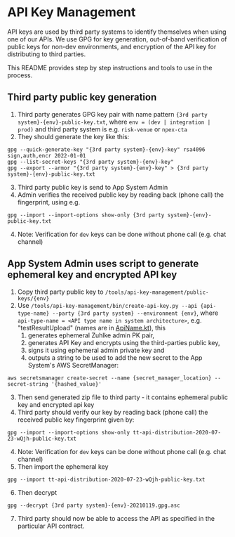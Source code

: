 # API Key Management

API keys are used by third party systems to identify themselves when using one of our APIs. We use GPG for key generation, out-of-band verification of public keys for non-dev environments, and encryption of the API key for distributing to third parties.

This README provides step by step instructions and tools to use in the process.

## Third party public key generation

1. Third party generates GPG key pair with name pattern `{3rd party system}-{env}-public-key.txt`, where `env = (dev | integration | prod)` and third party system is e.g. `risk-venue` or `npex-cta`
1. They should generate the key like this:
```
gpg --quick-generate-key "{3rd party system}-{env}-key" rsa4096 sign,auth,encr 2022-01-01
gpg --list-secret-keys "{3rd party system}-{env}-key"
gpg --export --armor "{3rd party system}-{env}-key" > {3rd party system}-{env}-public-key.txt
```
3. Third party public key is send to App System Admin
4. Admin verifies the received public key by reading back (phone call) the fingerprint, using e.g.
```
gpg --import --import-options show-only {3rd party system}-{env}-public-key.txt
```
4. Note: Verification for `dev` keys can be done without phone call (e.g. chat channel)

## App System Admin uses script to generate ephemeral key and encrypted API key

1. Copy third party public key to `/tools/api-key-management/public-keys/{env}`
1. Use `/tools/api-key-management/bin/create-api-key.py --api {api-type-name} --party {3rd party system} --environment {env}`, where `api-type-name = <API type name in system architecture>`, e.g. "testResultUpload" (names are in [ApiName.kt](../../src/aws/lambdas/incremental_distribution/infra/src/main/kotlin/uk/nhs/nhsx/core/auth/ApiName.kt)), this
   1. generates ephemeral Zuhlke admin PK pair, 
   1. generates API Key and encrypts using the third-parties public key, 
   1. signs it using ephemeral admin private key and
   1. outputs a string to be used to add the new secret to the App System's AWS SecretManager:
````
aws secretsmanager create-secret --name {secret_manager_location} --secret-string '{hashed_value}'
````
3. Then send generated zip file to third party - it contains ephemeral public key and encrypted api key
4. Third party should verify our key by reading back (phone call) the received public key fingerprint given by:
```
gpg --import --import-options show-only tt-api-distribution-2020-07-23-wQjh-public-key.txt
```
4. Note: Verification for `dev` keys can be done without phone call (e.g. chat channel)
5. Then import the ephemeral key
```
gpg --import tt-api-distribution-2020-07-23-wQjh-public-key.txt
```
6. Then decrypt
```
gpg --decrypt {3rd party system}-{env}-20210119.gpg.asc
```

7. Third party should now be able to access the API as specified in the particular API contract.
